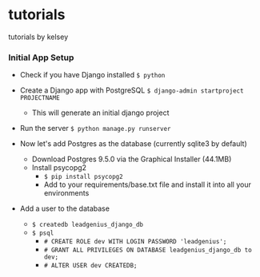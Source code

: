# tutorials
tutorials by kelsey

### Initial App Setup

- Check if you have Django installed
`$ python`

- Create a Django app with PostgreSQL
`$ django-admin startproject PROJECTNAME`
  - This will generate an initial django project

- Run the server
`$ python manage.py runserver`

- Now let's add Postgres as the database (currently sqlite3 by default)
  - Download Postgres 9.5.0 via the Graphical Installer (44.1MB)
  - Install psycopg2
    - `$ pip install psycopg2`
    - Add to your requirements/base.txt file and install it into all your environments

- Add a user to the database
  - `$ createdb leadgenius_django_db`
  - `$ psql`
    - `# CREATE ROLE dev WITH LOGIN PASSWORD 'leadgenius';`
    - `# GRANT ALL PRIVILEGES ON DATABASE leadgenius_django_db to dev;`
    - `# ALTER USER dev CREATEDB;`

